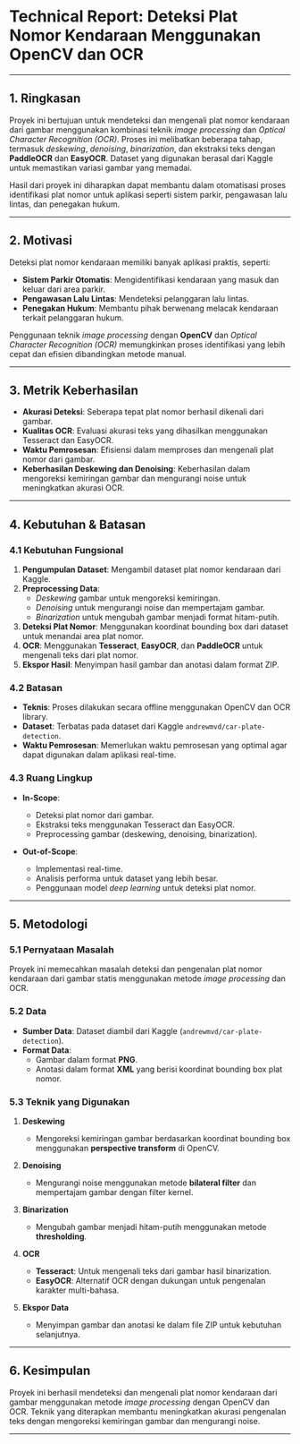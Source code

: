 # **Technical Report: Deteksi Plat Nomor Kendaraan Menggunakan OpenCV dan OCR**

---

## **1. Ringkasan**

Proyek ini bertujuan untuk mendeteksi dan mengenali plat nomor kendaraan dari gambar menggunakan kombinasi teknik *image processing* dan *Optical Character Recognition (OCR)*. Proses ini melibatkan beberapa tahap, termasuk *deskewing*, *denoising*, *binarization*, dan ekstraksi teks dengan **PaddleOCR** dan **EasyOCR**. Dataset yang digunakan berasal dari Kaggle untuk memastikan variasi gambar yang memadai. 

Hasil dari proyek ini diharapkan dapat membantu dalam otomatisasi proses identifikasi plat nomor untuk aplikasi seperti sistem parkir, pengawasan lalu lintas, dan penegakan hukum.

---

## **2. Motivasi**

Deteksi plat nomor kendaraan memiliki banyak aplikasi praktis, seperti:

- **Sistem Parkir Otomatis**: Mengidentifikasi kendaraan yang masuk dan keluar dari area parkir.
- **Pengawasan Lalu Lintas**: Mendeteksi pelanggaran lalu lintas.
- **Penegakan Hukum**: Membantu pihak berwenang melacak kendaraan terkait pelanggaran hukum.

Penggunaan teknik *image processing* dengan **OpenCV** dan *Optical Character Recognition (OCR)* memungkinkan proses identifikasi yang lebih cepat dan efisien dibandingkan metode manual.

---

## **3. Metrik Keberhasilan**

- **Akurasi Deteksi**: Seberapa tepat plat nomor berhasil dikenali dari gambar.
- **Kualitas OCR**: Evaluasi akurasi teks yang dihasilkan menggunakan Tesseract dan EasyOCR.
- **Waktu Pemrosesan**: Efisiensi dalam memproses dan mengenali plat nomor dari gambar.
- **Keberhasilan Deskewing dan Denoising**: Keberhasilan dalam mengoreksi kemiringan gambar dan mengurangi noise untuk meningkatkan akurasi OCR.

---

## **4. Kebutuhan & Batasan**

### **4.1 Kebutuhan Fungsional**

1. **Pengumpulan Dataset**: Mengambil dataset plat nomor kendaraan dari Kaggle.
2. **Preprocessing Data**:  
   - *Deskewing* gambar untuk mengoreksi kemiringan.  
   - *Denoising* untuk mengurangi noise dan mempertajam gambar.  
   - *Binarization* untuk mengubah gambar menjadi format hitam-putih.
3. **Deteksi Plat Nomor**: Menggunakan koordinat bounding box dari dataset untuk menandai area plat nomor.
4. **OCR**: Menggunakan **Tesseract**, **EasyOCR**, dan **PaddleOCR** untuk mengenali teks dari plat nomor.
5. **Ekspor Hasil**: Menyimpan hasil gambar dan anotasi dalam format ZIP.

### **4.2 Batasan**

- **Teknis**: Proses dilakukan secara offline menggunakan OpenCV dan OCR library.  
- **Dataset**: Terbatas pada dataset dari Kaggle `andrewmvd/car-plate-detection`.  
- **Waktu Pemrosesan**: Memerlukan waktu pemrosesan yang optimal agar dapat digunakan dalam aplikasi real-time.

### **4.3 Ruang Lingkup**

- **In-Scope**:  
  - Deteksi plat nomor dari gambar.  
  - Ekstraksi teks menggunakan Tesseract dan EasyOCR.  
  - Preprocessing gambar (deskewing, denoising, binarization).  

- **Out-of-Scope**:  
  - Implementasi real-time.  
  - Analisis performa untuk dataset yang lebih besar.  
  - Penggunaan model *deep learning* untuk deteksi plat nomor.

---

## **5. Metodologi**

### **5.1 Pernyataan Masalah**

Proyek ini memecahkan masalah deteksi dan pengenalan plat nomor kendaraan dari gambar statis menggunakan metode *image processing* dan OCR.

### **5.2 Data**

- **Sumber Data**: Dataset diambil dari Kaggle (`andrewmvd/car-plate-detection`).  
- **Format Data**:  
  - Gambar dalam format **PNG**.  
  - Anotasi dalam format **XML** yang berisi koordinat bounding box plat nomor.

### **5.3 Teknik yang Digunakan**

1. **Deskewing**  
   - Mengoreksi kemiringan gambar berdasarkan koordinat bounding box menggunakan **perspective transform** di OpenCV.

2. **Denoising**  
   - Mengurangi noise menggunakan metode **bilateral filter** dan mempertajam gambar dengan filter kernel.

3. **Binarization**  
   - Mengubah gambar menjadi hitam-putih menggunakan metode **thresholding**.

4. **OCR**  
   - **Tesseract**: Untuk mengenali teks dari gambar hasil binarization.  
   - **EasyOCR**: Alternatif OCR dengan dukungan untuk pengenalan karakter multi-bahasa.

5. **Ekspor Data**  
   - Menyimpan gambar dan anotasi ke dalam file ZIP untuk kebutuhan selanjutnya.

---

## **6. Kesimpulan**

Proyek ini berhasil mendeteksi dan mengenali plat nomor kendaraan dari gambar menggunakan metode *image processing* dengan OpenCV dan OCR. Teknik yang diterapkan membantu meningkatkan akurasi pengenalan teks dengan mengoreksi kemiringan gambar dan mengurangi noise.

---

